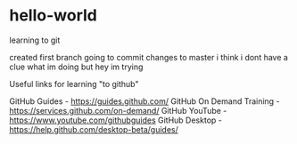 # hello-world
learning to git

created first branch
going to commit changes to master
i think i dont have a clue what im doing but hey im trying

Useful links for learning "to github"

GitHub Guides - https://guides.github.com/
GitHub On Demand Training - https://services.github.com/on-demand/
GitHub YouTube - https://www.youtube.com/githubguides
GitHub Desktop - https://help.github.com/desktop-beta/guides/
